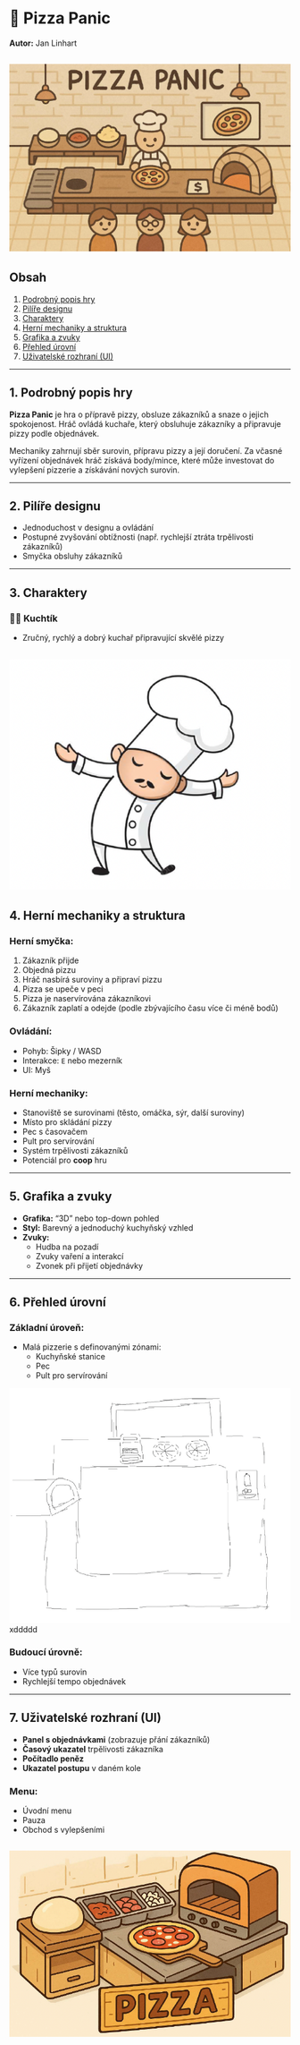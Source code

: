 # 🍕 Pizza Panic
**Autor:** Jan Linhart

![PizzaPanic](/assets/PizzaPanic.png)
---

## Obsah

1. [Podrobný popis hry](#1-podrobný-popis-hry)
2. [Pilíře designu](#2-pilíře-designu)
3. [Charaktery](#3-charaktery)
4. [Herní mechaniky a struktura](#4-herní-mechaniky-a-struktura)
5. [Grafika a zvuky](#5-grafika-a-zvuky)
6. [Přehled úrovní](#6-přehled-úrovní)
7. [Uživatelské rozhraní (UI)](#7-uživatelské-rozhraní-ui)

---

## 1. Podrobný popis hry

**Pizza Panic** je hra o přípravě pizzy, obsluze zákazníků a snaze o jejich spokojenost.
Hráč ovládá kuchaře, který obsluhuje zákazníky a připravuje pizzy podle objednávek.

Mechaniky zahrnují sběr surovin, přípravu pizzy a její doručení.
Za včasné vyřízení objednávek hráč získává body/mince, které může investovat do vylepšení pizzerie a získávání nových surovin.

---

## 2. Pilíře designu

- Jednoduchost v designu a ovládání
- Postupné zvyšování obtížnosti (např. rychlejší ztráta trpělivosti zákazníků)
- Smyčka obsluhy zákazníků

---

## 3. Charaktery

### 👨‍🍳 Kuchtík  
- Zručný, rychlý a dobrý kuchař připravující skvělé pizzy

![Kuchtík](/assets/Kuchtik.png)
---

## 4. Herní mechaniky a struktura

### Herní smyčka:
1. Zákazník přijde
2. Objedná pizzu
3. Hráč nasbírá suroviny a připraví pizzu
4. Pizza se upeče v peci
5. Pizza je naservírována zákazníkovi
6. Zákazník zaplatí a odejde (podle zbývajícího času více či méně bodů)

### Ovládání:
- Pohyb: Šipky / WASD
- Interakce: `E` nebo mezerník
- UI: Myš

### Herní mechaniky:
- Stanoviště se surovinami (těsto, omáčka, sýr, další suroviny)
- Místo pro skládání pizzy
- Pec s časovačem
- Pult pro servírování
- Systém trpělivosti zákazníků
- Potenciál pro **coop** hru

---

## 5. Grafika a zvuky

- **Grafika:** “3D” nebo top-down pohled
- **Styl:** Barevný a jednoduchý kuchyňský vzhled
- **Zvuky:**
  - Hudba na pozadí
  - Zvuky vaření a interakcí
  - Zvonek při přijetí objednávky

---

## 6. Přehled úrovní

### Základní úroveň:
- Malá pizzerie s definovanými zónami:
  - Kuchyňské stanice
  - Pec
  - Pult pro servírování

![Kuchyně](/assets/Kuchyne.png)
xddddd

### Budoucí úrovně:
- Více typů surovin
- Rychlejší tempo objednávek

---

## 7. Uživatelské rozhraní (UI)

- **Panel s objednávkami** (zobrazuje přání zákazníků)
- **Časový ukazatel** trpělivosti zákazníka
- **Počítadlo peněz**
- **Ukazatel postupu** v daném kole

### Menu:
- Úvodní menu
- Pauza
- Obchod s vylepšeními

![Logo](/assets/Logo.png)
---

